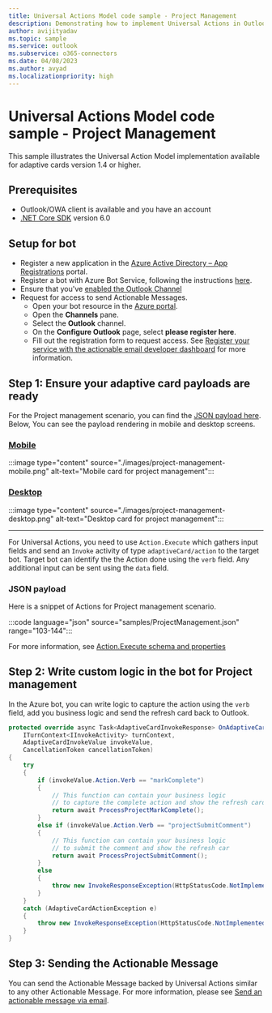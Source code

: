 ```yaml
---
title: Universal Actions Model code sample - Project Management
description: Demonstrating how to implement Universal Actions in Outlook with Project management scenario
author: avijityadav
ms.topic: sample
ms.service: outlook
ms.subservice: o365-connectors
ms.date: 04/08/2023
ms.author: avyad
ms.localizationpriority: high
---
```


# Universal Actions Model code sample - Project Management

This sample illustrates the Universal Action Model implementation available for adaptive cards version 1.4 or higher.

## Prerequisites

- Outlook/OWA client is available and you have an account
- [.NET Core SDK](https://dotnet.microsoft.com/download) version 6.0

## Setup for bot

- Register a new application in the [Azure Active Directory – App Registrations](https://go.microsoft.com/fwlink/?linkid=2083908) portal.
- Register a bot with Azure Bot Service, following the instructions [here](/azure/bot-service/bot-service-quickstart-registration).
- Ensure that you've [enabled the Outlook Channel](/azure/bot-service/bot-service-channel-connect-actionable-email)
- Request for access to send Actionable Messages.
  - Open your bot resource in the [Azure portal](https://ms.portal.azure.com/).
  - Open the **Channels** pane.
  - Select the **Outlook** channel.
  - On the **Configure Outlook** page, select **please register here**.
  - Fill out the registration form to request access. See [Register your service with the actionable email developer dashboard](./email-dev-dashboard.md) for more information.

## Step 1: Ensure your adaptive card payloads are ready

For the Project management scenario, you can find the [JSON payload here](https://github.com/OfficeDev/outlook-dev-docs/blob/main/files/actionable-messages/samples/ProjectManagement.json). Below, You can see the payload rendering in mobile and desktop screens.

<!-- markdownlint-disable MD051 -->
### [Mobile](#tab/mobile)

:::image type="content" source="./images/project-management-mobile.png" alt-text="Mobile card for project management":::

### [Desktop](#tab/desktop)

:::image type="content" source="./images/project-management-desktop.png" alt-text="Desktop card for project management":::

---
<!-- markdownlint-enable MD051 -->

For Universal Actions, you need to use `Action.Execute` which gathers input fields and send an `Invoke` activity of type `adaptiveCard/action` to the target bot. Target bot can identify the the Action done using the `verb` field. Any additional input can be sent using the `data` field.

### JSON payload

Here is a snippet of Actions for Project management scenario.

:::code language="json" source="samples/ProjectManagement.json" range="103-144":::

For more information, see [Action.Execute schema and properties](/adaptive-cards/authoring-cards/universal-action-model#actionexecute)

## Step 2: Write custom logic in the bot for Project management

In the Azure bot, you can write logic to capture the action using the `verb` field, add you business logic and send the refresh card back to Outlook.

```csharp
protected override async Task<AdaptiveCardInvokeResponse> OnAdaptiveCardInvokeAsync(
    ITurnContext<IInvokeActivity> turnContext,
    AdaptiveCardInvokeValue invokeValue,
    CancellationToken cancellationToken)
{
    try
    {
        if (invokeValue.Action.Verb == "markComplete")
        {
            // This function can contain your business logic
            // to capture the complete action and show the refresh card
            return await ProcessProjectMarkComplete();
        }
        else if (invokeValue.Action.Verb == "projectSubmitComment")
        {
            // This function can contain your business logic
            // to submit the comment and show the refresh car
            return await ProcessProjectSubmitComment();
        }
        else
        {
            throw new InvokeResponseException(HttpStatusCode.NotImplemented);
        }
    }
    catch (AdaptiveCardActionException e)
    {
        throw new InvokeResponseException(HttpStatusCode.NotImplemented, e.Response);
    }
}
```

## Step 3: Sending the Actionable Message

You can send the Actionable Message backed by Universal Actions similar to any other Actionable Message. For more information, please see [Send an actionable message via email](./send-via-email.md).

